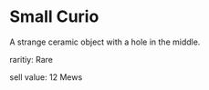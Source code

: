 # Small Curio

A strange ceramic object with a hole in the middle.

raritiy: Rare

sell value: 12 Mews